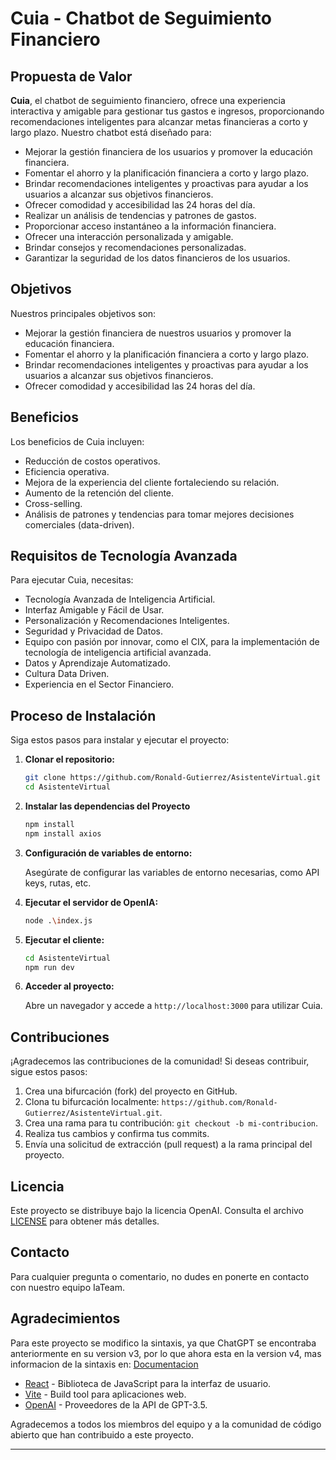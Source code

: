
# Cuia - Chatbot de Seguimiento Financiero

## Propuesta de Valor

**Cuia**, el chatbot de seguimiento financiero, ofrece una experiencia interactiva y amigable para gestionar tus gastos e ingresos, proporcionando recomendaciones inteligentes para alcanzar metas financieras a corto y largo plazo. Nuestro chatbot está diseñado para:

- Mejorar la gestión financiera de los usuarios y promover la educación financiera.
- Fomentar el ahorro y la planificación financiera a corto y largo plazo.
- Brindar recomendaciones inteligentes y proactivas para ayudar a los usuarios a alcanzar sus objetivos financieros.
- Ofrecer comodidad y accesibilidad las 24 horas del día.
- Realizar un análisis de tendencias y patrones de gastos.
- Proporcionar acceso instantáneo a la información financiera.
- Ofrecer una interacción personalizada y amigable.
- Brindar consejos y recomendaciones personalizadas.
- Garantizar la seguridad de los datos financieros de los usuarios.

## Objetivos

Nuestros principales objetivos son:

- Mejorar la gestión financiera de nuestros usuarios y promover la educación financiera.
- Fomentar el ahorro y la planificación financiera a corto y largo plazo.
- Brindar recomendaciones inteligentes y proactivas para ayudar a los usuarios a alcanzar sus objetivos financieros.
- Ofrecer comodidad y accesibilidad las 24 horas del día.

## Beneficios

Los beneficios de Cuia incluyen:

- Reducción de costos operativos.
- Eficiencia operativa.
- Mejora de la experiencia del cliente fortaleciendo su relación.
- Aumento de la retención del cliente.
- Cross-selling.
- Análisis de patrones y tendencias para tomar mejores decisiones comerciales (data-driven).

## Requisitos de Tecnología Avanzada

Para ejecutar Cuia, necesitas:

- Tecnología Avanzada de Inteligencia Artificial.
- Interfaz Amigable y Fácil de Usar.
- Personalización y Recomendaciones Inteligentes.
- Seguridad y Privacidad de Datos.
- Equipo con pasión por innovar, como el CIX, para la implementación de tecnología de inteligencia artificial avanzada.
- Datos y Aprendizaje Automatizado.
- Cultura Data Driven.
- Experiencia en el Sector Financiero.

## Proceso de Instalación

Siga estos pasos para instalar y ejecutar el proyecto:

1. **Clonar el repositorio:**

   ```bash
   git clone https://github.com/Ronald-Gutierrez/AsistenteVirtual.git
   cd AsistenteVirtual
   ```

2. **Instalar las dependencias del Proyecto**

   ```bash
   npm install
   npm install axios
   ```

3. **Configuración de variables de entorno:**

   Asegúrate de configurar las variables de entorno necesarias, como API keys, rutas, etc.

4. **Ejecutar el servidor de OpenIA:**

    ```bash
    node .\index.js     
    ```

5. **Ejecutar el cliente:**

   ```bash
   cd AsistenteVirtual
   npm run dev
   ```

6. **Acceder al proyecto:**

   Abre un navegador y accede a `http://localhost:3000` para utilizar Cuia.

## Contribuciones

¡Agradecemos las contribuciones de la comunidad! Si deseas contribuir, sigue estos pasos:

1. Crea una bifurcación (fork) del proyecto en GitHub.
2. Clona tu bifurcación localmente: `https://github.com/Ronald-Gutierrez/AsistenteVirtual.git`.
3. Crea una rama para tu contribución: `git checkout -b mi-contribucion`.
4. Realiza tus cambios y confirma tus commits.
5. Envía una solicitud de extracción (pull request) a la rama principal del proyecto.

## Licencia

Este proyecto se distribuye bajo la licencia OpenAI. Consulta el archivo [LICENSE](https://openai.com/) para obtener más detalles.
## Contacto

Para cualquier pregunta o comentario, no dudes en ponerte en contacto con nuestro equipo IaTeam.

## Agradecimientos
Para este proyecto se modifico la sintaxis, ya que ChatGPT se encontraba anteriormente en su version v3, por lo que ahora esta en la version v4, mas informacion de la sintaxis en: [Documentacion](https://github.com/openai/openai-node/discussions/217)
- [React](https://reactjs.org/) - Biblioteca de JavaScript para la interfaz de usuario.
- [Vite](https://vitejs.dev/) - Build tool para aplicaciones web.
- [OpenAI](https://beta.openai.com/signup/) - Proveedores de la API de GPT-3.5.

Agradecemos a todos los miembros del equipo y a la comunidad de código abierto que han contribuido a este proyecto.

---
